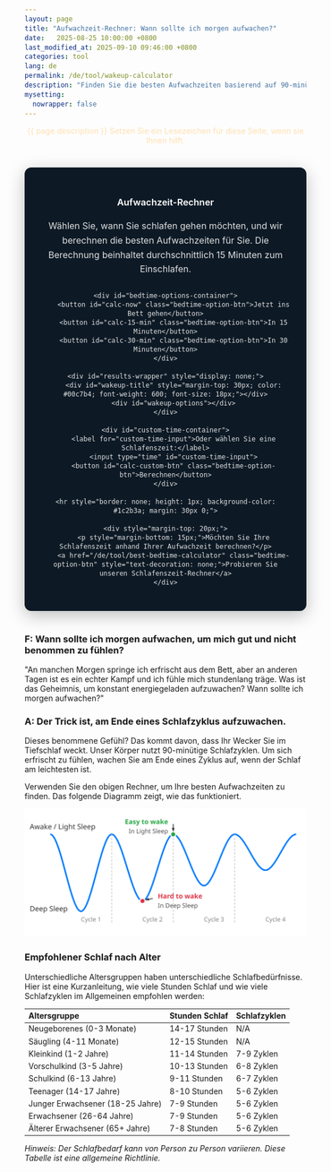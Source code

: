 ```yaml
---
layout: page
title: "Aufwachzeit-Rechner: Wann sollte ich morgen aufwachen?"
date:   2025-08-25 10:00:00 +0800
last_modified_at: 2025-09-10 09:46:00 +0800
categories: tool
lang: de
permalink: /de/tool/wakeup-calculator
description: "Finden Sie die besten Aufwachzeiten basierend auf 90-minütigen Schlafzyklen. Es kann Ihnen helfen, erfrischt und energiegeladen aufzuwachen."
mysetting:
  nowrapper: false
---
```


<p style="text-align:center;color:#FFE0B2">{{ page.description }} Setzen Sie ein Lesezeichen für diese Seite, wenn sie Ihnen hilft.</p>


<style>
    #sleep-calculator-container {
        font-family: -apple-system, BlinkMacSystemFont, "Segoe UI", Roboto, Helvetica, Arial, sans-serif;
        max-width: 500px;
        margin: 40px auto;
        padding: 30px;
        border-radius: 12px;
        box-shadow: 0 8px 30px rgba(0,0,0,0.25);
        background: #0d1a26;
        color: #e0e0e0;
        text-align: center;
    }
    #sleep-calculator-container h3 {
        color: #ffffff;
        font-weight: 600;
        margin-bottom: 20px;
    }
    #sleep-calculator-container p {
        color: #e0e0e0;
        font-size: 16px;
        line-height: 1.6;
        margin-bottom: 25px;
    }
    #bedtime-options-container {
        display: flex;
        flex-wrap: wrap;
        justify-content: center;
        gap: 10px;
        margin-bottom: 20px;
    }
    .bedtime-option-btn {
        background-color: #1c2b3a;
        color: #00c7b4;
        border: 1px solid #00c7b4;
        padding: 10px 15px;
        border-radius: 20px;
        font-size: 14px;
        font-weight: 600;
        cursor: pointer;
        transition: all 0.2s;
    }
    .bedtime-option-btn:hover, .bedtime-option-btn.active {
        background-color: #00c7b4;
        color: #0d1a26;
    }
    #custom-time-container {
        margin-top: 20px;
        display: flex;
        justify-content: center;
        align-items: center;
        gap: 10px;
        flex-wrap: wrap;
    }
    #custom-time-input {
        background-color: #e0e0e0; /* Light background */
        color: #0d1a26; /* Dark text */
        border: 1px solid #00c7b4;
        padding: 8px;
        border-radius: 8px;
    }
    #wakeup-options {
        display: flex;
        flex-wrap: wrap;
        justify-content: center;
        gap: 12px;
        margin-top: 20px;
    }
    .bedtime {
        background-color: #00c7b4;
        color: #0d1a26;
        padding: 6px 12px;
        border-radius: 14px;
        font-size: 14px;
        font-weight: 600;
        display: flex;
        flex-direction: column;
        align-items: center;
        min-width: 100px;
    }
    .duration-annotation {
        font-size: 12px;
        color: #1c2b3a;
        margin-top: 2px;
        font-weight: 500;
    }
</style>

<div id="sleep-calculator-container">
    <h3>Aufwachzeit-Rechner</h3>
    <p>Wählen Sie, wann Sie schlafen gehen möchten, und wir berechnen die besten Aufwachzeiten für Sie. Die Berechnung beinhaltet durchschnittlich 15 Minuten zum Einschlafen.</p>
    
    <div id="bedtime-options-container">
        <button id="calc-now" class="bedtime-option-btn">Jetzt ins Bett gehen</button>
        <button id="calc-15-min" class="bedtime-option-btn">In 15 Minuten</button>
        <button id="calc-30-min" class="bedtime-option-btn">In 30 Minuten</button>
    </div>

    <div id="results-wrapper" style="display: none;">
        <div id="wakeup-title" style="margin-top: 30px; color: #00c7b4; font-weight: 600; font-size: 18px;"></div>
        <div id="wakeup-options"></div>
    </div>

    <div id="custom-time-container">
        <label for="custom-time-input">Oder wählen Sie eine Schlafenszeit:</label>
        <input type="time" id="custom-time-input">
        <button id="calc-custom-btn" class="bedtime-option-btn">Berechnen</button>
    </div>

    <hr style="border: none; height: 1px; background-color: #1c2b3a; margin: 30px 0;">

    <div style="margin-top: 20px;">
        <p style="margin-bottom: 15px;">Möchten Sie Ihre Schlafenszeit anhand Ihrer Aufwachzeit berechnen?</p>
        <a href="/de/tool/best-bedtime-calculator" class="bedtime-option-btn" style="text-decoration: none;">Probieren Sie unseren Schlafenszeit-Rechner</a>
    </div>

</div>

<script>
    document.addEventListener('DOMContentLoaded', function() {
        const wakeupOptionsContainer = document.getElementById('wakeup-options');
        const wakeupTitle = document.getElementById('wakeup-title');
        const resultsWrapper = document.getElementById('results-wrapper');
        const calcNowBtn = document.getElementById('calc-now');
        const calc15MinBtn = document.getElementById('calc-15-min');
        const calc30MinBtn = document.getElementById('calc-30-min');
        const customTimeInput = document.getElementById('custom-time-input');
        const calcCustomBtn = document.getElementById('calc-custom-btn');
        const presetOptionBtns = document.querySelectorAll('#bedtime-options-container .bedtime-option-btn');

        function setDefaultTime() {
            const now = new Date();
            const futureTime = new Date(now.getTime() + 45 * 60 * 1000);
            const hours = String(futureTime.getHours()).padStart(2, '0');
            const minutes = String(futureTime.getMinutes()).padStart(2, '0');
            customTimeInput.value = `${hours}:${minutes}`;
        }

        function formatTime(date) {
            let hours = date.getHours();
            let minutes = date.getMinutes();
            const ampm = hours >= 12 ? 'PM' : 'AM';
            hours = hours % 12;
            hours = hours ? hours : 12; // die Stunde '0' sollte '12' sein
            minutes = minutes < 10 ? '0' + minutes : minutes;
            return hours + ':' + minutes + ' ' + ampm;
        }

        function calculateAndShowWakeUpTimes(startTime, startTimeString) {
            if (!wakeupOptionsContainer || !wakeupTitle || !resultsWrapper) return;

            resultsWrapper.style.display = 'block';
            wakeupTitle.textContent = `Wenn Sie ${startTimeString} ins Bett gehen, wachen Sie auf um:`

            // Add 15 minutes to account for the time it takes to fall asleep.
            const sleepTime = new Date(startTime.getTime() + 15 * 60 * 1000);

            const wakeUpTimes = [];
            const sleepCycleMinutes = 90;
            const numberOfCycles = 6;

            for (let i = 1; i <= numberOfCycles; i++) {
                let wakeUpTime = new Date(sleepTime.getTime() + i * sleepCycleMinutes * 60 * 1000);
                
                const durationHours = Math.floor((i * sleepCycleMinutes) / 60);
                const durationMinutes = (i * sleepCycleMinutes) % 60;
                let durationText = `${durationHours}h`;
                if (durationMinutes > 0) {
                    durationText += ` ${durationMinutes}m`;
                }

                wakeUpTimes.push({time: wakeUpTime, duration: durationText});
            }

            wakeupOptionsContainer.innerHTML = '';
            
            // Show the best times first (longer sleep)
            wakeUpTimes.reverse().forEach(wt => {
                const wakeupElement = document.createElement('div');
                wakeupElement.className = 'bedtime'; // Reuse style
                
                const timeSpan = document.createElement('span');
                timeSpan.textContent = formatTime(wt.time);
                
                const durationSpan = document.createElement('span');
                durationSpan.className = 'duration-annotation';
                durationSpan.textContent = `(${wt.duration} Schlaf)`;

                wakeupElement.appendChild(timeSpan);
                wakeupElement.appendChild(durationSpan);
                wakeupOptionsContainer.appendChild(wakeupElement);
            });
        }

        function setActiveButton(activeBtn) {
            presetOptionBtns.forEach(btn => btn.classList.remove('active'));
            if (activeBtn) {
                activeBtn.classList.add('active');
            }
        }

        calcNowBtn.addEventListener('click', () => {
            setActiveButton(calcNowBtn);
            calculateAndShowWakeUpTimes(new Date(), 'jetzt');
        });

        calc15MinBtn.addEventListener('click', () => {
            setActiveButton(calc15MinBtn);
            const startTime = new Date(new Date().getTime() + 15 * 60 * 1000);
            calculateAndShowWakeUpTimes(startTime, 'in 15 Minuten');
        });

        calc30MinBtn.addEventListener('click', () => {
            setActiveButton(calc30MinBtn);
            const startTime = new Date(new Date().getTime() + 30 * 60 * 1000);
            calculateAndShowWakeUpTimes(startTime, 'in 30 Minuten');
        });

        calcCustomBtn.addEventListener('click', () => {
            setActiveButton(null); // No preset button is active
            const timeValue = customTimeInput.value;
            if (!timeValue) {
                // Maybe provide feedback to the user
                if (resultsWrapper) resultsWrapper.style.display = 'none';
                wakeupTitle.textContent = 'Bitte wählen Sie zuerst eine Zeit aus.';
                wakeupOptionsContainer.innerHTML = '';
                return;
            }

            const [hours, minutes] = timeValue.split(':');
            const now = new Date();
            const startTime = new Date(now.getFullYear(), now.getMonth(), now.getDate(), hours, minutes);

            // If the selected time is earlier than now, assume it's for the next day
            if (startTime < now) {
                startTime.setDate(startTime.getDate() + 1);
            }
            
            calculateAndShowWakeUpTimes(startTime, `um ${formatTime(startTime)}`);
        });
        
        // Set default time for the custom input
        setDefaultTime();
    });
</script>

### F: Wann sollte ich morgen aufwachen, um mich gut und nicht benommen zu fühlen?

"An manchen Morgen springe ich erfrischt aus dem Bett, aber an anderen Tagen ist es ein echter Kampf und ich fühle mich stundenlang träge. Was ist das Geheimnis, um konstant energiegeladen aufzuwachen? Wann sollte ich morgen aufwachen?"

### A: Der Trick ist, am Ende eines Schlafzyklus aufzuwachen.

Dieses benommene Gefühl? Das kommt davon, dass Ihr Wecker Sie im Tiefschlaf weckt. Unser Körper nutzt 90-minütige Schlafzyklen. Um sich erfrischt zu fühlen, wachen Sie am Ende eines Zyklus auf, wenn der Schlaf am leichtesten ist.

Verwenden Sie den obigen Rechner, um Ihre besten Aufwachzeiten zu finden. Das folgende Diagramm zeigt, wie das funktioniert.

<p style="text-align:center;">
  <img src="/assets/img/sleep_cycle_explanation.svg" alt="Ein Diagramm, das zeigt, dass die beste Zeit zum Aufwachen am Ende eines 90-minütigen Schlafzyklus liegt, um die Benommenheit zu vermeiden, die durch das Aufwachen während einer Tiefschlafphase entsteht." style="max-width: 100%;"/>
</p>

### Empfohlener Schlaf nach Alter

Unterschiedliche Altersgruppen haben unterschiedliche Schlafbedürfnisse. Hier ist eine Kurzanleitung, wie viele Stunden Schlaf und wie viele Schlafzyklen im Allgemeinen empfohlen werden:

| Altersgruppe | Stunden Schlaf | Schlafzyklen |
| :--- | :--- | :--- |
| Neugeborenes (0-3 Monate) | 14-17 Stunden | N/A |
| Säugling (4-11 Monate) | 12-15 Stunden | N/A |
| Kleinkind (1-2 Jahre) | 11-14 Stunden | 7-9 Zyklen |
| Vorschulkind (3-5 Jahre) | 10-13 Stunden | 6-8 Zyklen |
| Schulkind (6-13 Jahre) | 9-11 Stunden | 6-7 Zyklen |
| Teenager (14-17 Jahre) | 8-10 Stunden | 5-6 Zyklen |
| Junger Erwachsener (18-25 Jahre) | 7-9 Stunden | 5-6 Zyklen |
| Erwachsener (26-64 Jahre) | 7-9 Stunden | 5-6 Zyklen |
| Älterer Erwachsener (65+ Jahre) | 7-8 Stunden | 5-6 Zyklen |

*Hinweis: Der Schlafbedarf kann von Person zu Person variieren. Diese Tabelle ist eine allgemeine Richtlinie.*